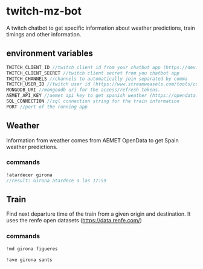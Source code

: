 # twitch-mz-bot

A twitch chatbot to get specific information about weather predictions, train timings and other information.

## environment variables

```javascript
TWITCH_CLIENT_ID //twitch client id from your chatbot app (https://dev.twitch.tv/)
TWITCH_CLIENT_SECRET //twitch client secret from you chatbot app
TWITCH_CHANNELS //channels to automatically join separated by comma
TWITCH_USER_ID //twitch user id (https://www.streamweasels.com/tools/convert-twitch-username-to-user-id/)
MONGODB_URI //mongoodb uri for the access/refresh tokens.
AEMET_API_KEY //aemet api key to get spanish weather (https://opendata.aemet.es/centrodedescargas/inicio) 
SQL_CONNECTION //sql connection string for the train information
PORT //port of the running app
```

## Weather
Information from weather comes from AEMET OpenData to get Spain weather predictions.

### commands
```javascript
!atardecer girona 
//result: Girona atardece a las 17:59
```

## Train
Find next departure time of the train from a given origin and destination. It uses the renfe open datasets (https://data.renfe.com/)

### commands

```javascript
!md girona figueres
```

```javascript
!ave girona sants
```
